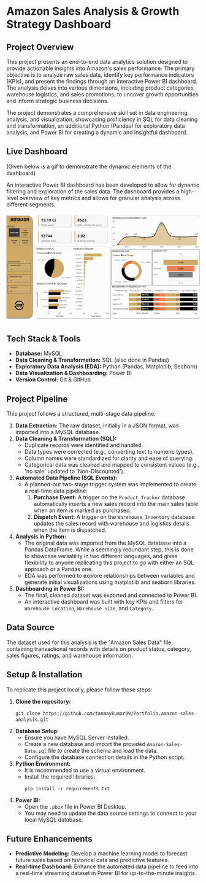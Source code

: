 # Amazon Sales Analysis & Growth Strategy Dashboard

## Project Overview

This project presents an end-to-end data analytics solution designed to provide actionable insights into Amazon's sales performance. The primary objective is to analyze raw sales data, identify key performance indicators (KPIs), and present the findings through an interactive Power BI dashboard. The analysis delves into various dimensions, including product categories, warehouse logistics, and sales promotions, to uncover growth opportunities and inform strategic business decisions.

The project demonstrates a comprehensive skill set in data engineering, analysis, and visualization, showcasing proficiency in SQL for data cleaning and transformation, an additional Python (Pandas) for exploratory data analysis, and Power BI for creating a dynamic and insightful dashboard.

## Live Dashboard

(Given below is a gif to demonstrate the dynamic elements of the dashboard)

An interactive Power BI dashboard has been developed to allow for dynamic filtering and exploration of the sales data. The dashboard provides a high-level overview of key metrics and allows for granular analysis across different segments.

![Dashboard Preview](Power_BI/images/dashboard.gif)

## Tech Stack & Tools

*   **Database:** MySQL
*   **Data Cleaning & Transformation:** SQL (also done in Pandas)
*   **Exploratory Data Analysis (EDA):** Python (Pandas, Matplotlib, Seaborn)
*   **Data Visualization & Dashboarding:** Power BI
*   **Version Control:** Git & GitHub

## Project Pipeline

This project follows a structured, multi-stage data pipeline:

1.  **Data Extraction:** The raw dataset, initially in a JSON format, was imported into a MySQL database.
2.  **Data Cleaning & Transformation (SQL):**
    *   Duplicate records were identified and handled.
    *   Data types were corrected (e.g., converting text to numeric types).
    *   Column names were standardized for clarity and ease of querying.
    *   Categorical data was cleaned and mapped to consistent values (e.g., 'no sale' updated to 'Non-Discounted').
3.  **Automated Data Pipeline (SQL Events):**
    *   A planned-out two-stage trigger system was implemented to create a real-time data pipeline:
        1.  **Purchase Event:** A trigger on the `Product_Tracker` database automatically inserts a new sales record into the main sales table when an item is marked as purchased.
        2.  **Dispatch Event:** A trigger on the `Warehouse_Inventory` database updates the sales record with warehouse and logistics details when the item is dispatched.
4.  **Analysis in Python:**
    *   The original data was imported from the MySQL database into a Pandas DataFrame. While a seemingly redundant step, this is done to showcase versatility in two different languages, and gives flexibility to anyone replicating this project to go with either an SQL approach or a Pandas one.
    *   EDA was performed to explore relationships between variables and generate initial visualizations using matplotlib and seaborn libraries.
5.  **Dashboarding in Power BI:**
    *   The final, cleaned dataset was exported and connected to Power BI.
    *   An interactive dashboard was built with key KPIs and filters for `Warehouse Location`, `Warehouse Size`, and `Category`.

## Data Source

The dataset used for this analysis is the "Amazon Sales Data" file, containing transactional records with details on product status, category, sales figures, ratings, and warehouse information.

## Setup & Installation

To replicate this project locally, please follow these steps:

1.  **Clone the repository:**
    ```
    git clone https://github.com/tanmaykumar99/Portfolio.amazon-sales-analysis.git
    ```
2.  **Database Setup:**
    *   Ensure you have MySQL Server installed.
    *   Create a new database and import the provided `Amazon-Sales-Data.sql` file to create the schema and load the data.
    *   Configure the database connection details in the Python script.
3.  **Python Environment:**
    *   It is recommended to use a virtual environment.
    *   Install the required libraries:
        ```
        pip install -r requirements.txt
        ```
4.  **Power BI:**
    *   Open the `.pbix` file in Power BI Desktop.
    *   You may need to update the data source settings to connect to your local MySQL database.

## Future Enhancements

*   **Predictive Modeling:** Develop a machine learning model to forecast future sales based on historical data and predictive features.
*   **Real-time Dashboard:** Enhance the automated data pipeline to feed into a real-time streaming dataset in Power BI for up-to-the-minute insights.
